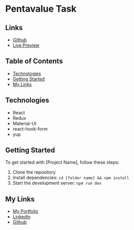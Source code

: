 # Pentavalue Task

## Links

- [Github](https://github.com/Kmg11/My_Official_Portfolio "Github Repo")
- [Live Preview](https://pentavalue-task.vercel.app/ "Live Preview on Vercel")

## Table of Contents
- [Technologies](#technologies)
- [Getting Started](#getting-started)
- [My Links](#my-links)

## Technologies

- React
- Redux
- Material-UI
- react-hook-form
- yup

## Getting Started

To get started with [Project Name], follow these steps:

1. Clone the repository
2. Install dependencies: `cd [folder name] && npm install`
3. Start the development server: `npm run dev`

## My Links

- [My Portfolio](https://kmg11.github.io/My_Official_Portfolio/)
- [Linkedin](https://www.linkedin.com/in/kirolos-mahfouz/)
- [Github](https://github.com/Kmg11)